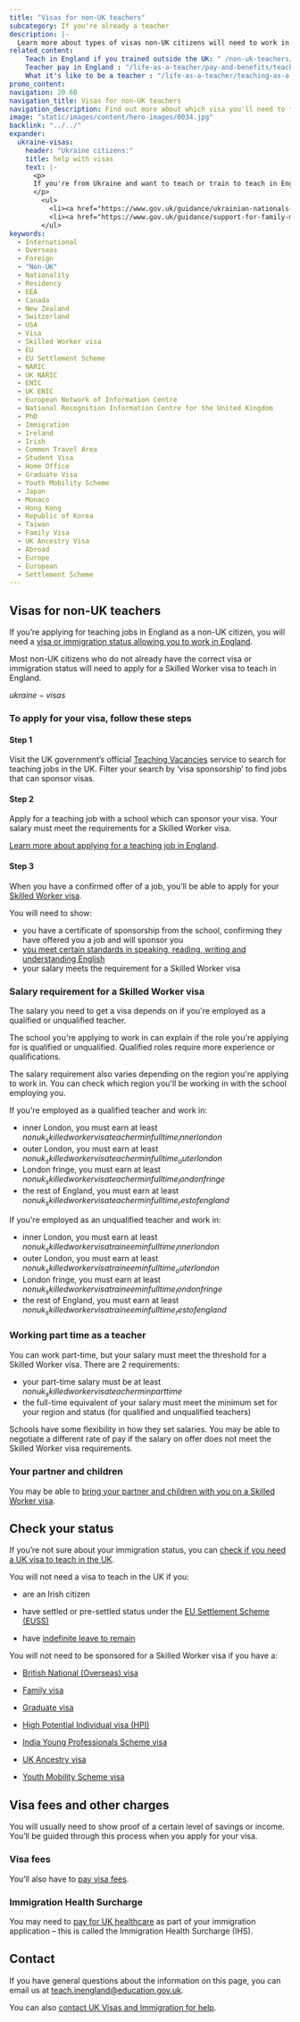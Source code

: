 ```yaml
---
title: "Visas for non-UK teachers"
subcategory: If you're already a teacher
description: |-
  Learn more about types of visas non-UK citizens will need to work in England, and how to apply.
related_content:
    Teach in England if you trained outside the UK: " /non-uk-teachers/teach-in-england-if-you-trained-overseas"
    Teacher pay in England : "/life-as-a-teacher/pay-and-benefits/teacher-pay"
    What it's like to be a teacher : "/life-as-a-teacher/teaching-as-a-career/what-its-like-to-be-a-teacher"
promo_content:
navigation: 20.60
navigation_title: Visas for non-UK teachers
navigation_description: Find out more about which visa you'll need to teach in England and how to apply.
image: "static/images/content/hero-images/0034.jpg"
backlink: "../../"
expander:
  ukraine-visas:
    header: "Ukraine citizens:"
    title: help with visas
    text: |-
      <p>
      If you're from Ukraine and want to teach or train to teach in England, you can check visa support for:
      </p>
        <ul>
          <li><a href="https://www.gov.uk/guidance/ukrainian-nationals-in-the-uk-visa-support">Ukrainian nationals in the UK</a></li>
          <li><a href="https://www.gov.uk/guidance/support-for-family-members-of-british-nationals-in-ukraine-and-ukrainian-nationals-in-ukraine-and-the-uk">Ukrainian nationals outside of the UK</a></li>
        </ul>
keywords:
  - International
  - Overseas
  - Foreign
  - "Non-UK"
  - Nationality
  - Residency
  - EEA
  - Canada
  - New Zealand
  - Switzerland
  - USA
  - Visa
  - Skilled Worker visa
  - EU
  - EU Settlement Scheme
  - NARIC
  - UK NARIC
  - ENIC
  - UK ENIC
  - European Network of Information Centre
  - National Recognition Information Centre for the United Kingdom
  - PhD
  - Immigration
  - Ireland
  - Irish
  - Common Travel Area
  - Student Visa
  - Home Office
  - Graduate Visa
  - Youth Mobility Scheme
  - Japan
  - Monaco
  - Hong Kong
  - Republic of Korea
  - Taiwan
  - Family Visa
  - UK Ancestry Visa
  - Abroad
  - Europe
  - European
  - Settlement Scheme
---
```


## Visas for non-UK teachers

If you’re applying for teaching jobs in England as a non-UK citizen, you will need a [visa or immigration status allowing you to work in England](#check-your-status).

Most non-UK citizens who do not already have the correct visa or immigration status will need to apply for a Skilled Worker visa to teach in England. 

$ukraine-visas$

### To apply for your visa, follow these steps

#### Step 1 
Visit the UK government’s official [Teaching Vacancies](https://teaching-vacancies.service.gov.uk/) service to search for teaching jobs in the UK. Filter your search by ‘visa sponsorship’ to find jobs that can sponsor visas. 

#### Step 2
Apply for a teaching job with a school which can sponsor your visa. Your salary must meet the requirements for a Skilled Worker visa. 

[Learn more about applying for a teaching job in England](/non-uk-teachers/teach-in-england-if-you-trained-overseas).

#### Step 3
When you have a confirmed offer of a job, you’ll be able to apply for your [Skilled Worker visa](https://www.gov.uk/skilled-worker-visa).  

You will need to show: 

* you have a certificate of sponsorship from the school, confirming they have offered you a job and will sponsor you  
* [you meet certain standards in speaking, reading, writing and understanding English](https://www.gov.uk/skilled-worker-visa/knowledge-of-english)
* your salary meets the requirement for a Skilled Worker visa


### Salary requirement for a Skilled Worker visa
 
The salary you need to get a visa depends on if you're employed as a qualified or unqualified teacher.

The school you're applying to work in can explain if the role you're applying for is qualified or unqualified. Qualified roles require more experience or qualifications.

The salary requirement also varies depending on the region you're applying to work in. You can check which region you'll be working in with the school employing you.

If you're employed as a qualified teacher and work in:

* inner London, you must earn at least $nonuk_skilledworkervisateacherminfulltime_innerlondon$
* outer London, you must earn at least $nonuk_skilledworkervisateacherminfulltime_outerlondon$
* London fringe, you must earn at least $nonuk_skilledworkervisateacherminfulltime_londonfringe$
* the rest of England, you must earn at least $nonuk_skilledworkervisateacherminfulltime_restofengland$

If you're employed as an unqualified teacher and work in:

* inner London, you must earn at least $nonuk_skilledworkervisatraineeminfulltime_innerlondon$
* outer London, you must earn at least $nonuk_skilledworkervisatraineeminfulltime_outerlondon$
* London fringe, you must earn at least $nonuk_skilledworkervisatraineeminfulltime_londonfringe$
* the rest of England, you must earn at least $nonuk_skilledworkervisatraineeminfulltime_restofengland$

### Working part time as a teacher

You can work part-time, but your salary must meet the threshold for a Skilled Worker visa. There are 2 requirements:

* your part-time salary must be at least $nonuk_skilledworkervisateacherminparttime$
* the full-time equivalent of your salary must meet the minimum set for your region and status (for qualified and unqualified teachers)

Schools have some flexibility in how they set salaries. You may be able to negotiate a different rate of pay if the salary on offer does not meet the Skilled Worker visa requirements.

### Your partner and children

You may be able to [bring your partner and children with you on a Skilled Worker visa](https://www.gov.uk/skilled-worker-visa/your-partner-and-children).


## Check your status

If you’re not sure about your immigration status, you can [check if you need a UK visa to teach in the UK](https://www.gov.uk/check-uk-visa).

You will not need a visa to teach in the UK if you:

* are an Irish citizen

* have settled or pre-settled status under the [EU Settlement Scheme (EUSS)](https://www.gov.uk/settled-status-eu-citizens-families)

* have [indefinite leave to remain](https://www.gov.uk/guidance/indefinite-leave-to-remain-in-the-uk) 

You will not need to be sponsored for a Skilled Worker visa if you have a: 

* [British National (Overseas) visa](https://www.gov.uk/british-national-overseas-bno-visa) 

* [Family visa](https://www.gov.uk/uk-family-visa) 

* [Graduate visa](https://www.gov.uk/graduate-visa) 

* [High Potential Individual visa (HPI)](https://www.gov.uk/high-potential-individual-visa)

* [India Young Professionals Scheme visa](https://www.gov.uk/india-young-professionals-scheme-visa) 

* [UK Ancestry visa](https://www.gov.uk/ancestry-visa) 

* [Youth Mobility Scheme visa](https://www.gov.uk/youth-mobility) 

## Visa fees and other charges

You will usually need to show proof of a certain level of savings or income. You’ll be guided through this process when you apply for your visa.

### Visa fees

You’ll also have to [pay visa fees](https://www.gov.uk/visa-fees).

### Immigration Health Surcharge 

You may need to [pay for UK healthcare](https://www.gov.uk/healthcare-immigration-application) as part of your immigration application – this is called the Immigration Health Surcharge (IHS).

## Contact

If you have general questions about the information on this page, you can email us at teach.inengland@education.gov.uk.

You can also [contact UK Visas and Immigration for help](https://www.gov.uk/contact-ukvi-inside-outside-uk).



